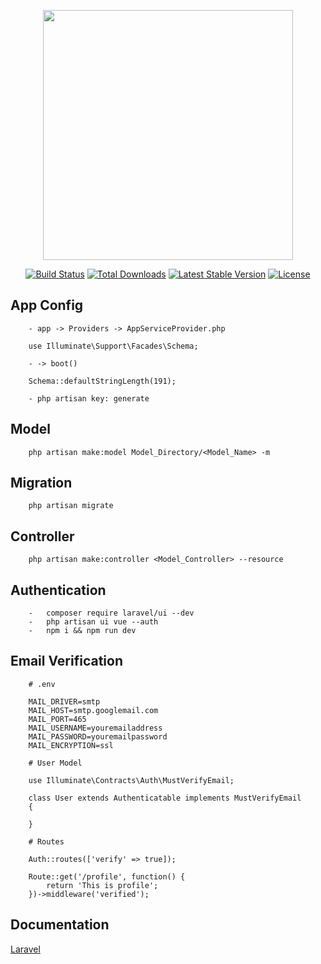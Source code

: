 <p align="center"><img src="https://res.cloudinary.com/dtfbvvkyp/image/upload/v1566331377/laravel-logolockup-cmyk-red.svg" width="400"></p>

<p align="center">
<a href="https://travis-ci.org/laravel/framework"><img src="https://travis-ci.org/laravel/framework.svg" alt="Build Status"></a>
<a href="https://packagist.org/packages/laravel/framework"><img src="https://poser.pugx.org/laravel/framework/d/total.svg" alt="Total Downloads"></a>
<a href="https://packagist.org/packages/laravel/framework"><img src="https://poser.pugx.org/laravel/framework/v/stable.svg" alt="Latest Stable Version"></a>
<a href="https://packagist.org/packages/laravel/framework"><img src="https://poser.pugx.org/laravel/framework/license.svg" alt="License"></a>
</p>

## App Config

```
    - app -> Providers -> AppServiceProvider.php 

    use Illuminate\Support\Facades\Schema;

    - -> boot()

    Schema::defaultStringLength(191);

    - php artisan key: generate

```


## Model

```
    php artisan make:model Model_Directory/<Model_Name> -m
```

## Migration

```
    php artisan migrate
```

## Controller

```
    php artisan make:controller <Model_Controller> --resource
```

## Authentication

```
    -   composer require laravel/ui --dev
    -   php artisan ui vue --auth
    -   npm i && npm run dev

```

## Email Verification

```
    # .env
    
    MAIL_DRIVER=smtp
    MAIL_HOST=smtp.googlemail.com
    MAIL_PORT=465
    MAIL_USERNAME=youremailaddress
    MAIL_PASSWORD=youremailpassword
    MAIL_ENCRYPTION=ssl

    # User Model

    use Illuminate\Contracts\Auth\MustVerifyEmail;

    class User extends Authenticatable implements MustVerifyEmail
    {

    }

    # Routes

    Auth::routes(['verify' => true]);
    
    Route::get('/profile', function() {
        return 'This is profile';
    })->middleware('verified');

```

## Documentation

[Laravel](https://laravel.com/docs/6.x)
